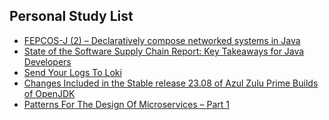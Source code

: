 ## Personal Study List
<!-- BLOG-POST-LIST:START -->
- [FEPCOS-J &lpar;2&rpar; – Declaratively compose networked systems in Java](https://foojay.io/today/fuchs-2023-fepcos-j-02/)
- [State of the Software Supply Chain Report: Key Takeaways for Java Developers](https://foojay.io/today/evolving-landscape-software-supply-chains-java-developers/)
- [Send Your Logs To Loki](https://foojay.io/today/send-your-logs-to-loki/)
- [Changes Included in the Stable release 23.08 of Azul Zulu Prime Builds of OpenJDK](https://foojay.io/today/changes-included-in-the-stable-release-23-08-of-azul-zulu-prime-builds-of-openjdk/)
- [Patterns For The Design Of Microservices – Part 1](https://foojay.io/today/patterns-for-the-design-of-microservices-part-1/)
<!-- BLOG-POST-LIST:END -->  
